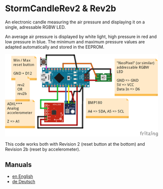 # StormCandleRev2 & Rev2b

An electronic candle measuring the air pressure and displaying it on a single, adressable RGBW LED.

An average air pressure is displayed by white light, high pressure in red and low pressure in blue.
The minimum and maximum pressure values are adapted automatically and stored in the EEPROM.

![Frizzing sketch](doc/Layout.png?raw=true "Frizzing sketch")

This code works both with Revision 2 (reset button at the bottom) and Revision 2b (reset by accelerometer).


## Manuals

* [en English](/doc/manuals/en_manual.md)
* [de Deutsch](/doc/manuals/de_Benutzerhandbuch.md)
